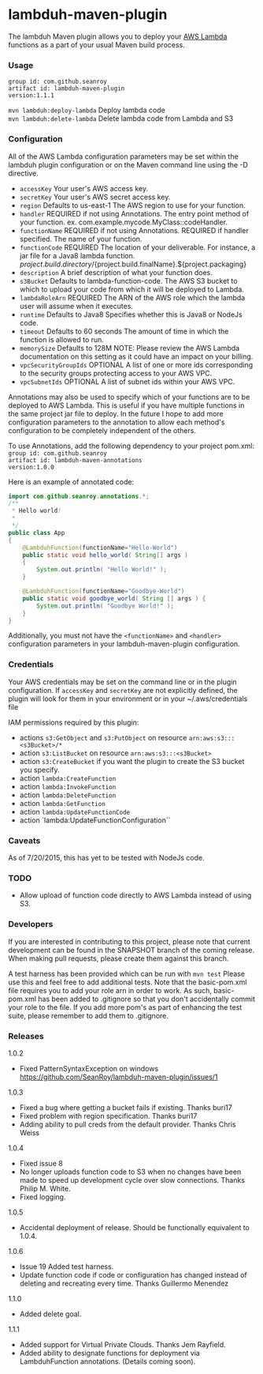 # lambduh-maven-plugin

The lambduh Maven plugin allows you to deploy your [AWS Lambda](http://aws.amazon.com/lambda/) functions
as a part of your usual Maven build process.

### Usage
`group id: com.github.seanroy`<br />
`artifact id: lambduh-maven-plugin`<br />
`version:1.1.1`<br />

`mvn lambduh:deploy-lambda`  Deploy lambda code<br />
`mvn lambduh:delete-lambda`  Delete lambda code from Lambda and S3<br />

### Configuration
All of the AWS Lambda configuration parameters may be set within the lambduh plugin configuration or
on the Maven command line using the -D directive.

* `accessKey` Your user's AWS access key.
* `secretKey` Your user's AWS secret access key.
* `region` Defaults to us-east-1 The AWS region to use for your function.
* `handler` REQUIRED if not using Annotations. The entry point method of your function. ex. com.example.mycode.MyClass::codeHandler.
* `functionName` REQUIRED if not using Annotations. REQUIRED if handler specified. The name of your function.
* `functionCode` REQUIRED The location of your deliverable. For instance, a jar file for a Java8 lambda function.
${project.build.directory}/${project.build.finalName}.${project.packaging}
* `description` A brief description of what your function does.
* `s3Bucket` Defaults to lambda-function-code. The AWS S3 bucket to which to upload your code from which it will be deployed to Lambda.
* `lambdaRoleArn` REQUIRED The ARN of the AWS role which the lambda user will assume when it executes.
* `runtime` Defaults to Java8 Specifies whether this is Java8 or NodeJs code.
* `timeout` Defaults to 60 seconds The amount of time in which the function is allowed to run.
* `memorySize` Defaults to 128M NOTE: Please review the AWS Lambda documentation on this setting as it could have an impact on your billing.
* `vpcSecurityGroupIds` OPTIONAL A list of one or more ids corresponding to the security groups protecting access to your AWS VPC.
* `vpcSubnetIds` OPTIONAL A list of subnet ids within your AWS VPC.

Annotations may also be used to specify which of your functions are to be deployed to AWS Lambda.  This is useful
if you have multiple functions in the same project jar file to deploy.  In the future I hope to add more configuration parameters to
the annotation to allow each method's configuration to be completely independent of the others.

To use Annotations, add the following dependency to your project pom.xml:
`group id: com.github.seanroy`<br />
`artifact id: lambduh-maven-annotations`<br />
`version:1.0.0`<br />

Here is an example of annotated code:

```java
import com.github.seanroy.annotations.*;
/**
 * Hello world!
 *
 */
public class App
{
    @LambduhFunction(functionName="Hello-World")
    public static void hello_world( String[] args )
    {
        System.out.println( "Hello World!" );
    }

    @LambduhFunction(functionName="Goodbye-World")
    public static void goodbye_world( String [] args ) {
        System.out.println( "Goodbye World!" );
    }
}
```

Additionally, you must not have the `<functionName>` and `<handler>` configuration parameters in your
lambduh-maven-plugin configuration.

### Credentials
Your AWS credentials may be set on the command line or in the plugin configuration. If `accessKey` and
`secretKey` are not explicitly defined, the plugin will look for them in your environment or in your
~/.aws/credentials file

IAM permissions required by this plugin:
* actions `s3:GetObject` and `s3:PutObject` on resource `arn:aws:s3:::<s3Bucket>/*`
* action `s3:ListBucket` on resource `arn:aws:s3:::<s3Bucket>`
* action `s3:CreateBucket` if you want the plugin to create the S3 bucket you specify.
* action `lambda:CreateFunction`
* action `lambda:InvokeFunction`
* action `lambda:DeleteFunction`
* action `lambda:GetFunction`
* action `lambda:UpdateFunctionCode`
* action `lambda:UpdateFunctionConfiguration``

### Caveats
As of 7/20/2015, this has yet to be tested with NodeJs code.

### TODO
* Allow upload of function code directly to AWS Lambda instead of using S3.

### Developers
If you are interested in contributing to this project, please note that current development can be found in the SNAPSHOT branch of the coming release.  When making pull requests, please create them against this branch.

A test harness has been provided which can be run with `mvn test` Please use 
this and feel free to add additional tests. Note that the basic-pom.xml file
requires you to add your role arn in order to work.  As such, basic-pom.xml
has been added to .gitignore so that you don't accidentally commit your role
to the file.  If you add more pom's as part of enhancing the test suite,
please remember to add them to .gitignore.

### Releases
1.0.2 
* Fixed PatternSyntaxException on windows https://github.com/SeanRoy/lambduh-maven-plugin/issues/1

1.0.3 
* Fixed a bug where getting a bucket fails if existing. Thanks buri17
* Fixed problem with region specification. Thanks buri17
* Adding ability to pull creds from the default provider. Thanks Chris Weiss

1.0.4
* Fixed issue 8
* No longer uploads function code to S3 when no changes have been made to speed up
  development cycle over slow connections.  Thanks Philip M. White.
* Fixed logging.

1.0.5
* Accidental deployment of release.  Should be functionally equivalent to 
1.0.4.

1.0.6
* Issue 19 Added test harness.
* Update function code if code or configuration has changed instead of
deleting and recreating every time.  Thanks Guillermo Menendez

1.1.0
* Added delete goal.

1.1.1
* Added support for Virtual Private Clouds. Thanks Jem Rayfield.
* Added ability to designate functions for deployment via LambduhFunction annotations. (Details coming soon).
